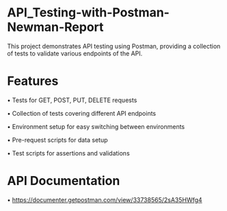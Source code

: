 # API_Testing-with-Postman-Newman-Report
This project demonstrates API testing using Postman, providing a collection of tests to validate various endpoints of the API.
# Features
•	Tests for GET, POST, PUT, DELETE requests

•	Collection of tests covering different API endpoints

•	Environment setup for easy switching between environments

•	Pre-request scripts for data setup

•	Test scripts for assertions and validations

# API Documentation
• https://documenter.getpostman.com/view/33738565/2sA35HWfg4



